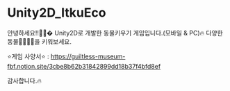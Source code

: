 # Unity2D_ItkuEco

안녕하세요!!👩🌈�
Unity2D로 개발한 동물키우기 게임입니다.(모바일 & PC)🔥
다양한 동물🦁🦝🐻🐼을 키워보세요.




⭐게임 사양서⭐ : 
  https://guiltless-museum-fbf.notion.site/3cbe8b62b31842899dd18b37f4bfd8ef
  
감사합니다.🔥
